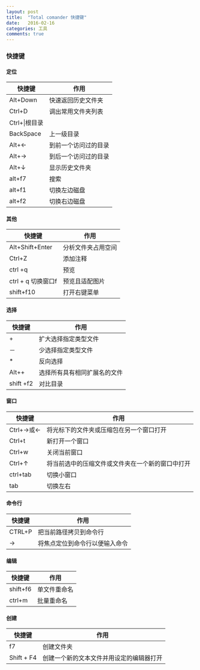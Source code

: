 ```yaml
---
layout: post
title:  "Total comander 快捷键"
date:   2016-02-16
categories: 工具
comments: true
---
```

### 快捷键

#### 定位

| 快捷键|作用|
|------------|------------|
|Alt+Down|快速返回历史文件夹|
|Ctrl+D|调出常用文件夹列表|
|Ctrl+\\|根目录|
|BackSpace|上一级目录|
|Alt+←|到前一个访问过的目录|
|Alt+→|到后一个访问过的目录|
|Alt+↓|显示历史文件夹|
|alt+f7|搜索|
|alt+f1|切换左边磁盘|
|alt+f2|切换右边磁盘|



#### 其他


| 快捷键|作用|
|------------|------------|
|Alt+Shift+Enter|分析文件夹占用空间|
|Ctrl+Z|添加注释|
|ctrl +q|预览|
|ctrl + q 切换窗口f|预览且适配图片|
|shift+f10|打开右键菜单|

#### 选择

| 快捷键|作用|
|------------|------------|
|+|扩大选择指定类型文件|
|－|少选择指定类型文件|
|*|反向选择|
|Alt++|选择所有具有相同扩展名的文件|
|shift +f2|对比目录|

#### 窗口

| 快捷键|作用|
|------------|------------|
|Ctrl+→或←|将光标下的文件夹或压缩包在另一个窗口打开|
|Ctrl+t|新打开一个窗口|
|Ctrl+w|关闭当前窗口|
|Ctrl+↑|将当前选中的压缩文件或文件夹在一个新的窗口中打开|
|ctrl+tab|切换小窗口|
|tab|切换左右|

#### 命令行

| 快捷键|作用|
|------------|------------|
|CTRL+P|把当前路径拷贝到命令行|
|→|将焦点定位到命令行以便输入命令|


#### 编辑

| 快捷键|作用|
|------------|------------|
|shift+f6|单文件重命名|
|ctrl+m|批量重命名|

#### 创建

| 快捷键|作用|
|------------|------------|
|f7|创建文件夹| 
|Shift + F4|创建一个新的文本文件并用设定的编辑器打开|
